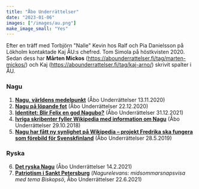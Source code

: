 ```yaml
---
title: "Åbo Underrättelser"
date: "2023-01-06"
images: ["/images/au.png"]
make_image_small: "Yes"
---
```


Efter en träff med Torbjörn "Nalle" Kevin hos Ralf och Pia Danielsson på Lökholm kontaktade Kaj ÅU:s chefred. Tom Simola på höstkvisten 2020. Sedan dess har **Mårten Mickos** (https://abounderrattelser.fi/tag/marten-mickos/) och Kaj (https://abounderrattelser.fi/tag/kaj-arno/) skrivit spalter i ÅU.

### Nagu
1. **[Nagu, världens medelpunkt](https://abounderrattelser.fi/nagu-varldens-medelpunkt/)** (Åbo Underrättelser 13.11.2020)
2. **[Nagu på löpande fot](https://abounderrattelser.fi/nagu-pa-lopande-fot/)** (Åbo Underrättelser 22.12.2020)
3. **[Identitet: Blir Felix en god Nagubo?](https://abounderrattelser.fi/identitet-blir-felix-en-god-nagubo/)** (Åbo Underrättelser 31.12.2021)
4. **[Ivriga skribenter fyller Wikipedia med information om Nagu](https://abounderrattelser.fi/ivriga-skribenter-fyller-wikipedia-med-information-om-nagu/)** (Åbo Underrättelser 29.10.2018)
5. **[Nagu har fått ny synlighet på Wikipedia – projekt Fredrika ska fungera som förebild för Svenskfinland](https://abounderrattelser.fi/nagu-har-fatt-ny-synlighet-pa-wikipedia-projekt-fredrika-ska-fungera-som-forebild-for-svenskfinland/)** (Åbo Underrättelser 28.5.2019)
### Ryska
6. **[Det ryska Nagu](https://abounderrattelser.fi/det-ryska-nagu/)** (Åbo Underrättelser 14.2.2021)
5. **[Patriotism i Sankt Petersburg](https://abounderrattelser.fi/patriotism-i-sankt-petersburg/)** (_Nagurelevans: midsommarsnapsvisa med tema Biskopsö_, Åbo Underrättelser 22.6.2021)

